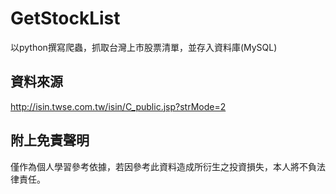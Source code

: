 # GetStockList
以python撰寫爬蟲，抓取台灣上市股票清單，並存入資料庫(MySQL)


## 資料來源
http://isin.twse.com.tw/isin/C_public.jsp?strMode=2

## 附上免責聲明

僅作為個人學習參考依據，若因參考此資料造成所衍生之投資損失，本人將不負法律責任。
